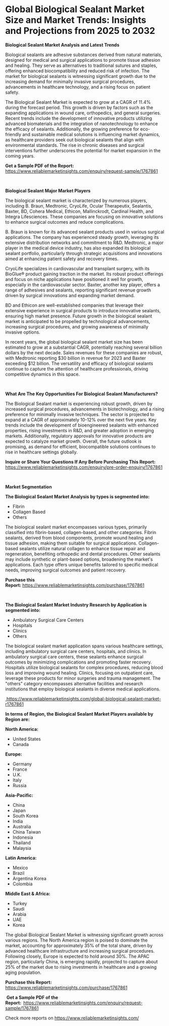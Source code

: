 <p><h1>Global Biological Sealant Market Size and Market Trends: Insights and Projections from 2025 to 2032</h1></p><p><strong>Biological Sealant Market Analysis and Latest Trends</strong></p>
<p><p>Biological sealants are adhesive substances derived from natural materials, designed for medical and surgical applications to promote tissue adhesion and healing. They serve as alternatives to traditional sutures and staples, offering enhanced biocompatibility and reduced risk of infection. The market for biological sealants is witnessing significant growth due to the increasing demand for minimally invasive surgical procedures, advancements in healthcare technology, and a rising focus on patient safety.</p><p>The Biological Sealant Market is expected to grow at a CAGR of 11.4% during the forecast period. This growth is driven by factors such as the expanding applications in wound care, orthopedics, and general surgeries. Recent trends include the development of innovative products utilizing advanced biomaterials and the integration of nanotechnology to enhance the efficacy of sealants. Additionally, the growing preference for eco-friendly and sustainable medical solutions is influencing market dynamics, as healthcare providers seek out biological sealants that align with environmental standards. The rise in chronic diseases and surgical interventions further underscores the potential for market expansion in the coming years.</p></p>
<p><strong>Get a Sample PDF of the Report:&nbsp;</strong> <a href="https://www.reliablemarketinsights.com/enquiry/request-sample/1767861?utm_campaign=3198&utm_medium=2&utm_source=Github&utm_content=ia&utm_term=05032025&utm_id=biological-sealant">https://www.reliablemarketinsights.com/enquiry/request-sample/1767861</a></p>
<p>&nbsp;</p>
<p><strong>Biological Sealant Major Market Players</strong></p>
<p><p>The biological sealant market is characterized by numerous players, including B. Braun, Medtronic, CryoLife, Ocular Therapeutix, Sealantis, Baxter, BD, Cohera Medical, Ethicon, Mallinckrodt, Cardinal Health, and Integra Lifesciences. These companies are focusing on innovative solutions to enhance surgical outcomes and reduce complications.</p><p>B. Braun is known for its advanced sealant products used in various surgical applications. The company has experienced steady growth, leveraging its extensive distribution networks and commitment to R&D. Medtronic, a major player in the medical device industry, has also expanded its biological sealant portfolio, particularly through strategic acquisitions and innovations aimed at enhancing patient safety and recovery times.</p><p>CryoLife specializes in cardiovascular and transplant surgery, with its BioGlue® product gaining traction in the market. Its robust product offerings and focus on niche applications have positioned it well for growth, especially in the cardiovascular sector. Baxter, another key player, offers a range of adhesives and sealants, reporting significant revenue growth driven by surgical innovations and expanding market demand.</p><p>BD and Ethicon are well-established companies that leverage their extensive experience in surgical products to introduce innovative sealants, ensuring high market presence. Future growth in the biological sealant market is anticipated to be propelled by technological advancements, increasing surgical procedures, and growing awareness of minimally invasive options.</p><p>In recent years, the global biological sealant market size has been estimated to grow at a substantial CAGR, potentially reaching several billion dollars by the next decade. Sales revenues for these companies are robust, with Medtronic reporting $30 billion in revenue for 2023 and Baxter exceeding $12 billion. The versatility and efficacy of biological sealants continue to capture the attention of healthcare professionals, driving competitive dynamics in this space.</p></p>
<p>&nbsp;</p>
<p><strong>What Are The Key Opportunities For Biological Sealant Manufacturers?</strong></p>
<p><p>The Biological Sealant market is experiencing robust growth, driven by increased surgical procedures, advancements in biotechnology, and a rising preference for minimally invasive techniques. The sector is projected to expand at a CAGR of approximately 10-12% over the next five years. Key trends include the development of bioengineered sealants with enhanced properties, rising investments in R&D, and greater adoption in emerging markets. Additionally, regulatory approvals for innovative products are expected to catalyze market growth. Overall, the future outlook is promising, as demand for efficient, biocompatible solutions continues to rise in healthcare settings globally.</p></p>
<p><strong>Inquire or Share Your Questions If Any Before Purchasing This Report:</strong> <a href="https://www.reliablemarketinsights.com/enquiry/pre-order-enquiry/1767861?utm_campaign=3198&utm_medium=2&utm_source=Github&utm_content=ia&utm_term=05032025&utm_id=biological-sealant">https://www.reliablemarketinsights.com/enquiry/pre-order-enquiry/1767861</a></p>
<p>&nbsp;</p>
<p><strong>Market Segmentation</strong></p>
<p><strong>The Biological Sealant Market Analysis by types is segmented into:</strong></p>
<p><ul><li>Fibrin</li><li>Collagen Based</li><li>Others</li></ul></p>
<p><p>The biological sealant market encompasses various types, primarily classified into fibrin-based, collagen-based, and other categories. Fibrin sealants, derived from blood components, promote wound healing and tissue adhesion, making them suitable for surgical applications. Collagen-based sealants utilize natural collagen to enhance tissue repair and regeneration, benefiting orthopedic and dental procedures. Other sealants may include synthetic or plant-based options, broadening the market's applications. Each type offers unique benefits tailored to specific medical needs, improving surgical outcomes and patient recovery.</p></p>
<p><strong>Purchase this Report:&nbsp;</strong><a href="https://www.reliablemarketinsights.com/purchase/1767861?utm_campaign=3198&utm_medium=2&utm_source=Github&utm_content=ia&utm_term=05032025&utm_id=biological-sealant">https://www.reliablemarketinsights.com/purchase/1767861</a></p>
<p>&nbsp;</p>
<p><strong>The Biological Sealant Market Industry Research by Application is segmented into:</strong></p>
<p><ul><li>Ambulatory Surgical Care Centers</li><li>Hospitals</li><li>Clinics</li><li>Others</li></ul></p>
<p><p>The biological sealant market application spans various healthcare settings, including ambulatory surgical care centers, hospitals, and clinics. In ambulatory surgical care centers, these sealants enhance surgical outcomes by minimizing complications and promoting faster recovery. Hospitals utilize biological sealants for complex procedures, reducing blood loss and improving wound healing. Clinics, focusing on outpatient care, leverage these products for minor surgeries and trauma management. The "others" category encompasses alternative facilities and research institutions that employ biological sealants in diverse medical applications.</p></p>
<p><a href="https://www.reliablemarketinsights.com/global-biological-sealant-market-r1767861?utm_campaign=3198&utm_medium=2&utm_source=Github&utm_content=ia&utm_term=05032025&utm_id=biological-sealant">&nbsp;https://www.reliablemarketinsights.com/global-biological-sealant-market-r1767861</a></p>
<p><strong>In terms of Region, the Biological Sealant Market Players available by Region are:</strong></p>
<p>
    <p> <strong> North America: </strong>
        <ul>
            <li>United States</li>
            <li>Canada</li>
        </ul>
        </p> 
    <p> <strong> Europe: </strong>
        <ul>
            <li>Germany</li>
            <li>France</li>
            <li>U.K.</li>
            <li>Italy</li>
            <li>Russia</li>
        </ul>
        </p> 
    <p> <strong> Asia-Pacific: </strong>
        <ul>
            <li>China</li>
            <li>Japan</li>
            <li>South Korea</li>
            <li>India</li>
            <li>Australia</li>
            <li>China Taiwan</li>
            <li>Indonesia</li>
            <li>Thailand</li>
            <li>Malaysia</li>
        </ul>
        </p> 
    <p> <strong> Latin America: </strong>
        <ul>
            <li>Mexico</li>
            <li>Brazil</li>
            <li>Argentina Korea</li>
            <li>Colombia</li>
        </ul>
        </p> 
    <p> <strong> Middle East & Africa: </strong>
        <ul>
            <li>Turkey</li>
            <li>Saudi</li>
            <li>Arabia</li>
            <li>UAE</li>
            <li>Korea</li>
        </ul>
    </p>
    </p>
<p><p>The global Biological Sealant Market is witnessing significant growth across various regions. The North America region is poised to dominate the market, accounting for approximately 35% of the total share, driven by advanced healthcare infrastructure and increasing surgical procedures. Following closely, Europe is expected to hold around 30%. The APAC region, particularly China, is emerging rapidly, projected to capture about 25% of the market due to rising investments in healthcare and a growing aging population.</p></p>
<p><strong>Purchase this Report: </strong><a href="https://www.reliablemarketinsights.com/purchase/1767861?utm_campaign=3198&utm_medium=2&utm_source=Github&utm_content=ia&utm_term=05032025&utm_id=biological-sealant">https://www.reliablemarketinsights.com/purchase/1767861</a></p>
<p>&nbsp;<strong>Get a Sample PDF of the Report:&nbsp;&nbsp;</strong><a href="https://www.reliablemarketinsights.com/enquiry/request-sample/1767861?utm_campaign=3198&utm_medium=2&utm_source=Github&utm_content=ia&utm_term=05032025&utm_id=biological-sealant">https://www.reliablemarketinsights.com/enquiry/request-sample/1767861</a></p>
<p><strong></strong></p>
<p>Check more reports on <a href="https://www.reliablemarketinsights.com/?utm_campaign=3198&utm_medium=2&utm_source=Github&utm_content=ia&utm_term=05032025&utm_id=biological-sealant">https://www.reliablemarketinsights.com/</a></p>